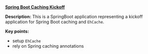 **[Spring Boot Caching Kickoff](https://github.com/andreipall/Spring-Boot-JPA/tree/master/HibernateSpringBootSpringCacheEhCacheKickoff)**

**Description:** This is a SpringBoot application representing a kickoff application for Spring Boot caching and `EhCache`.

**Key points:**
- setup `EhCache`
- rely on Spring caching annotations
